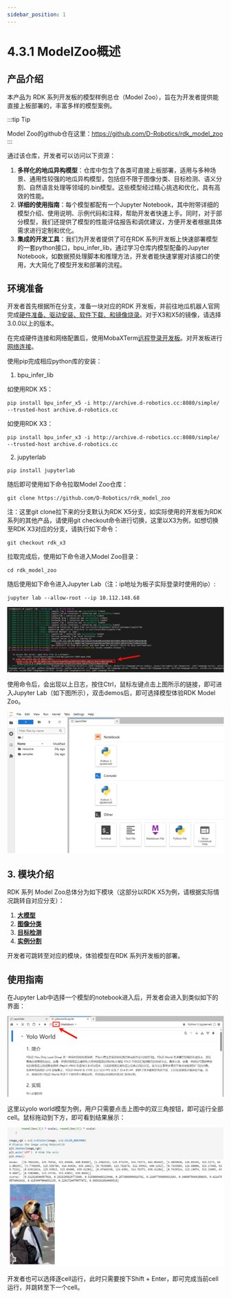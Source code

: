```yaml
---
sidebar_position: 1
---
```


# 4.3.1 ModelZoo概述

## 产品介绍

本产品为 RDK 系列开发板的模型样例总仓（Model Zoo），旨在为开发者提供能直接上板部署的，丰富多样的模型案例。

:::tip Tip

Model Zoo的github仓在这里：https://github.com/D-Robotics/rdk_model_zoo
:::

通过该仓库，开发者可以访问以下资源：

1. **多样化的地瓜异构模型**：仓库中包含了各类可直接上板部署，适用与多种场景、通用性较强的地瓜异构模型，包括但不限于图像分类、目标检测、语义分割、自然语言处理等领域的.bin模型。这些模型经过精心挑选和优化，具有高效的性能。
2. **详细的使用指南**：每个模型都配有一个Jupyter Notebook，其中附带详细的模型介绍、使用说明、示例代码和注释，帮助开发者快速上手。同时，对于部分模型，我们还提供了模型的性能评估报告和调优建议，方便开发者根据具体需求进行定制和优化。
3. **集成的开发工具**：我们为开发者提供了可在RDK 系列开发板上快速部署模型的一套python接口，bpu_infer_lib，通过学习仓库内模型配备的Jupyter Notebook，如数据预处理脚本和推理方法，开发者能快速掌握对该接口的使用，大大简化了模型开发和部署的流程。

## 环境准备

开发者首先根据所在分支，准备一块对应的RDK 开发板，并前往地瓜机器人官网完成[硬件准备、驱动安装、软件下载、和镜像烧录](https://developer.d-robotics.cc/rdk_doc/Quick_start/install_os)。对于X3和X5的镜像，请选择3.0.0以上的版本。

在完成硬件连接和网络配置后，使用MobaXTerm[远程登录开发板](https://developer.d-robotics.cc/rdk_doc/Quick_start/remote_login)。对开发板进行[网络连接](https://developer.d-robotics.cc/rdk_doc/System_configuration/network_blueteeth)。

使用pip完成相应python库的安装：

1. bpu_infer_lib

如使用RDK X5：
```
pip install bpu_infer_x5 -i http://archive.d-robotics.cc:8080/simple/ --trusted-host archive.d-robotics.cc
```

如使用RDK X3：
```
pip install bpu_infer_x3 -i http://archive.d-robotics.cc:8080/simple/ --trusted-host archive.d-robotics.cc
```

2. jupyterlab
```
pip install jupyterlab
```

随后即可使用如下命令拉取Model Zoo仓库：
```
git clone https://github.com/D-Robotics/rdk_model_zoo
```

注：这里git clone拉下来的分支默认为RDK X5分支，如实际使用的开发板为RDK系列的其他产品，请使用git checkout命令进行切换，这里以X3为例，如想切换至RDK X3对应的分支，请执行如下命令：

```
git checkout rdk_x3
```

拉取完成后，使用如下命令进入Model Zoo目录：
```
cd rdk_model_zoo
```

随后使用如下命令进入Jupyter Lab（注：ip地址为板子实际登录时使用的ip）:
```
jupyter lab --allow-root --ip 10.112.148.68
```
![](/../static/img/04_Algorithm_Application/03_model_zoo/image/jupyter_start.png)

使用命令后，会出现以上日志，按住Ctrl，鼠标左键点击上图所示的链接，即可进入Jupyter Lab（如下图所示），双击demos后，即可选择模型体验RDK Model Zoo。

![](/../static/img/04_Algorithm_Application/03_model_zoo/image/into_jupyter.png)

## 3. 模块介绍

RDK 系列 Model Zoo总体分为如下模块（这部分以RDK X5为例，请根据实际情况跳转自对应分支）：

1. **[大模型](https://github.com/D-Robotics/rdk_model_zoo/tree/main/demos/llm)**
2. **[图像分类](https://github.com/D-Robotics/rdk_model_zoo/tree/main/demos/classification)**
3. **[目标检测](https://github.com/D-Robotics/rdk_model_zoo/tree/main/demos/detect)**
4. **[实例分割](https://github.com/D-Robotics/rdk_model_zoo/tree/main/demos/Instance_Segmentation)**

开发者可跳转至对应的模块，体验模型在RDK 系列开发板的部署。

## 使用指南

在Jupyter Lab中选择一个模型的notebook进入后，开发者会进入到类似如下的界面：

![](/../static/img/04_Algorithm_Application/03_model_zoo/image/basic_usage.png)

这里以yolo world模型为例，用户只需要点击上图中的双三角按钮，即可运行全部cell。鼠标拖动到下方，即可看到结果展示：

![](/../static/img/04_Algorithm_Application/03_model_zoo/image/basic_usage_res.png)

开发者也可以选择逐cell运行，此时只需要按下Shift + Enter，即可完成当前cell运行，并跳转至下一个cell。